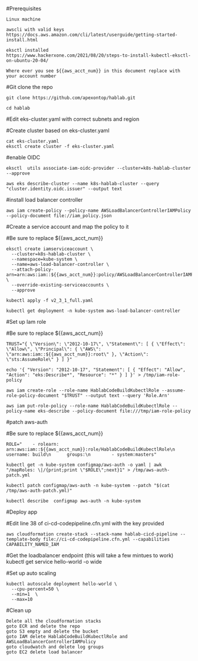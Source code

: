 #Prerequisites 

	Linux machine
	
	awscli with valid keys
	https://docs.aws.amazon.com/cli/latest/userguide/getting-started-install.html
	
	eksctl installed 
	https://www.hackerxone.com/2021/08/20/steps-to-install-kubectl-eksctl-on-ubuntu-20-04/
	
	Where ever you see ${{aws_acct_num}} in this document replace with your account number

#Git clone the repo

	git clone https://github.com/apexontop/hablab.git
	
	cd hablab

#Edit eks-cluster.yaml with correct subnets and region

#Create cluster based on eks-cluster.yaml
    
	cat eks-cluster.yaml
    eksctl create cluster -f eks-cluster.yaml


#enable OIDC

    eksctl  utils associate-iam-oidc-provider --cluster=k8s-hablab-cluster --approve
	
	aws eks describe-cluster --name k8s-hablab-cluster --query "cluster.identity.oidc.issuer" --output text
        

#install load balancer controller 
   	
	aws iam create-policy --policy-name AWSLoadBalancerControllerIAMPolicy --policy-document file://iam_policy.json 
	
	
#Create a service account and map the policy to it 

#Be sure to replace ${{aws_acct_num}}

	eksctl create iamserviceaccount \
	  --cluster=k8s-hablab-cluster \
	  --namespace=kube-system \
	  --name=aws-load-balancer-controller \
	  --attach-policy-arn=arn:aws:iam::${{aws_acct_num}}:policy/AWSLoadBalancerControllerIAMPolicy \
	  --override-existing-serviceaccounts \
	  --approve
	
	kubectl apply -f v2_3_1_full.yaml
	
	kubectl get deployment -n kube-system aws-load-balancer-controller
	
	
#Set up Iam role 

#Be sure to replace ${{aws_acct_num}}


	TRUST="{ \"Version\": \"2012-10-17\", \"Statement\": [ { \"Effect\": \"Allow\", \"Principal\": { \"AWS\": \"arn:aws:iam::${{aws_acct_num}}:root\" }, \"Action\": \"sts:AssumeRole\" } ] }"

	echo '{ "Version": "2012-10-17", "Statement": [ { "Effect": "Allow", "Action": "eks:Describe*", "Resource": "*" } ] }' > /tmp/iam-role-policy

	aws iam create-role --role-name HablabCodeBuildKubectlRole --assume-role-policy-document "$TRUST" --output text --query 'Role.Arn'

	aws iam put-role-policy --role-name HablabCodeBuildKubectlRole --policy-name eks-describe --policy-document file:///tmp/iam-role-policy
	
#patch aws-auth

#Be sure to replace ${{aws_acct_num}}


	ROLE="    - rolearn: arn:aws:iam::${{aws_acct_num}}:role/HablabCodeBuildKubectlRole\n      username: build\n      groups:\n        - system:masters"

	kubectl get -n kube-system configmap/aws-auth -o yaml | awk "/mapRoles: \|/{print;print \"$ROLE\";next}1" > /tmp/aws-auth-patch.yml

	kubectl patch configmap/aws-auth -n kube-system --patch "$(cat /tmp/aws-auth-patch.yml)"
	
	kubectl describe  configmap aws-auth -n kube-system
	
	
#Deploy app 	

#Edit line 38 of ci-cd-codepipeline.cfn.yml with the key provided 
	
	aws cloudformation create-stack --stack-name hablab-cicd-pipeline --template-body file://ci-cd-codepipeline.cfn.yml --capabilities CAPABILITY_NAMED_IAM
	

#Get the loadbalancer endpoint (this will take a few mintues to work)
	kubectl get service hello-world -o wide
	
#Set up auto scaling 

	kubectl autoscale deployment hello-world \
      --cpu-percent=50 \
      --min=1  \
      --max=10
	
	
#Clean up 
	
	Delete all the cloudformation stacks 
	goto ECR and delete the repo
	goto S3 empty and delete the bucket 
	goto IAM delete HablabCodeBuildKubectlRole and AWSLoadBalancerControllerIAMPolicy
	goto cloudwatch and delete log groups
	goto EC2 delete load balancer
	
	